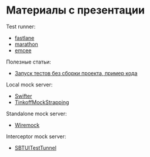 # Материалы с презентации

Test runner:
- [fastlane](https://fastlane.tools/)
- [marathon](https://docs.marathonlabs.io/)
- [emcee](https://emceetool.io/)

Полезные статьи:
- [Запуск тестов без сборки проекта, пример кода](https://habr.com/ru/companies/vivid_money/articles/649901/)
  
Local mock server:
- [Swifter](https://github.com/httpswift/swifter)
- [TinkoffMockStrapping](https://github.com/tinkoff-mobile-tech/TinkoffMockStrapping#tinkoffmockstrapping)

Standalone mock server:
- [Wiremock](https://wiremock.org/)

Interceptor mock server:
- [SBTUITestTunnel](https://github.com/Subito-it/SBTUITestTunnel)
